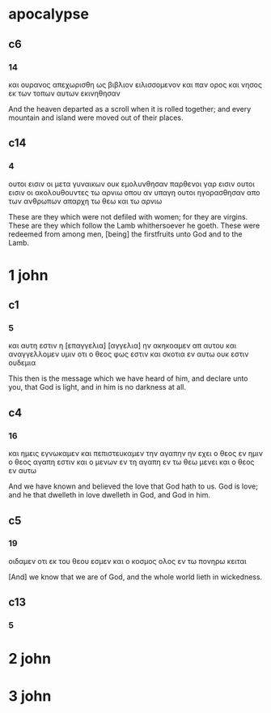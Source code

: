 # apocalypse
## c6
### 14
και ουρανος απεχωρισθη ως βιβλιον ειλισσομενον και παν ορος και νησος εκ των τοπων αυτων εκινηθησαν

And the heaven departed as a scroll when it is rolled together; and every mountain and island were moved out of their places.
## c14
### 4
ουτοι εισιν οι μετα γυναικων ουκ εμολυνθησαν παρθενοι γαρ εισιν ουτοι εισιν οι ακολουθουντες τω αρνιω οπου αν υπαγη ουτοι ηγορασθησαν απο των ανθρωπων απαρχη τω θεω και τω αρνιω

These are they which were not defiled with women; for they are virgins. These are they which follow the Lamb whithersoever he goeth. These were redeemed from among men, [being] the firstfruits unto God and to the Lamb.
# 1 john
## c1
### 5
και αυτη εστιν η [επαγγελια] [αγγελια] ην ακηκοαμεν απ αυτου και αναγγελλομεν υμιν οτι ο θεος φως εστιν και σκοτια εν αυτω ουκ εστιν ουδεμια

This then is the message which we have heard of him, and declare unto you, that God is light, and in him is no darkness at all.
## c4
### 16
και ημεις εγνωκαμεν και πεπιστευκαμεν την αγαπην ην εχει ο θεος εν ημιν ο θεος αγαπη εστιν και ο μενων εν τη αγαπη εν τω θεω μενει και ο θεος εν αυτω

And we have known and believed the love that God hath to us. God is love; and he that dwelleth in love dwelleth in God, and God in him.
## c5
### 19
οιδαμεν οτι εκ του θεου εσμεν και ο κοσμος ολος εν τω πονηρω κειται

[And] we know that we are of God, and the whole world lieth in wickedness.
## c13
### 5

# 2 john
# 3 john